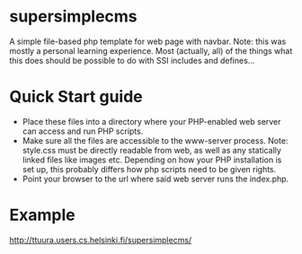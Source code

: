 supersimplecms
==============

A simple file-based php template for web page with navbar. Note: this was mostly a personal learning experience. Most (actually, all) of the things what this does should be possible to do with SSI includes and defines...

Quick Start guide 
=================

* Place these files into a directory where your PHP-enabled web server can access and run PHP scripts. 
* Make sure all the files are accessible to the www-server process. Note: style.css must be directly readable from web, as well as any statically linked files like images etc. Depending on how your PHP installation is set up, this probably differs how php scripts need to be given rights.
* Point your browser to the url where said web server runs the index.php.

Example
=======

http://ttuura.users.cs.helsinki.fi/supersimplecms/

